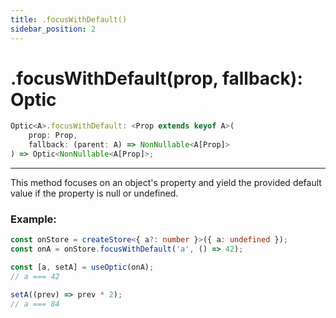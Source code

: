 ```yaml
---
title: .focusWithDefault()
sidebar_position: 2
---
```


# .focusWithDefault(prop, fallback): Optic

```ts
Optic<A>.focusWithDefault: <Prop extends keyof A>(
    prop: Prop,
    fallback: (parent: A) => NonNullable<A[Prop]>
) => Optic<NonNullable<A[Prop]>;
```

---

This method focuses on an object's property and yield the provided default value if the property is null or undefined.

### Example:

```ts
const onStore = createStore<{ a?: number }>({ a: undefined });
const onA = onStore.focusWithDefault('a', () => 42);

const [a, setA] = useOptic(onA);
// a === 42

setA((prev) => prev * 2);
// a === 84
```
